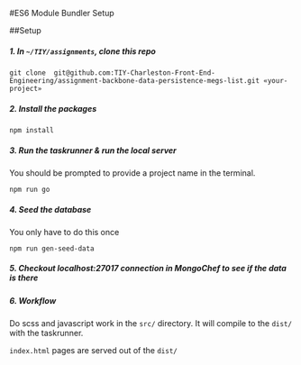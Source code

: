 #ES6 Module Bundler Setup

##Setup 

##### 1. In `~/TIY/assignments`, clone this repo
```
git clone  git@github.com:TIY-Charleston-Front-End-Engineering/assignment-backbone-data-persistence-megs-list.git «your-project»
```

##### 2. Install the packages
```
npm install
```

##### 3. Run the taskrunner & run the local server
You should be prompted to provide a project name in the terminal.

```
npm run go
```

##### 4. Seed the database
You only have to do this once
```
npm run gen-seed-data
```

##### 5. Checkout localhost:27017 connection in MongoChef to see if the data is there


##### 6. Workflow
Do scss and javascript work in the `src/` directory. It will compile to the `dist/` with the taskrunner.

`index.html` pages are served out of the `dist/`
